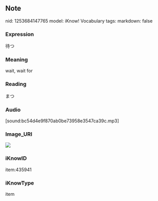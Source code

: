 ## Note
nid: 1253684147765
model: iKnow! Vocabulary
tags: 
markdown: false

### Expression
待つ

### Meaning
wait, wait for

### Reading
まつ

### Audio
[sound:bc54d4e9f870ab0be73958e3547ca39c.mp3]

### Image_URI
<img src="346bb608be872c9066e8235cbf362327.jpg">

### iKnowID
item:435941

### iKnowType
item
